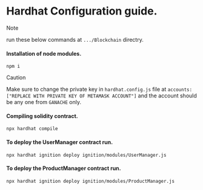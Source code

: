 # Hardhat Configuration guide.

> [!NOTE]
> run these below commands at ` .../Blockchain ` directry.

#### Installation of node modules.
```
npm i 
```

> [!CAUTION]
> Make sure to change the private key in ` hardhat.config.js ` file at ` accounts:["REPLACE WITH PRIVATE KEY OF METAMASK ACCOUNT"] ` and the account should be any one from ` GANACHE ` only.

#### Compiling solidity contract.
```
npx hardhat compile
```

#### To deploy the UserManager contract run.
```
npx hardhat ignition deploy ignition/modules/UserManager.js
```

#### To deploy the ProductManager contract run.
```
npx hardhat ignition deploy ignition/modules/ProductManager.js
```